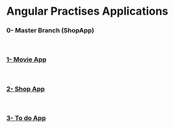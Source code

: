 # Angular Practises Applications

<h3>0- Master Branch (ShopApp)</h3>
<br>
<h3><a href="https://github.com/HyopeR/Angular-Practises/tree/MovieApp/MovieApp">1- Movie App</a></h3>
<br>
<h3><a href="https://github.com/HyopeR/Angular-Practises/tree/ShopApp">2- Shop App</a></h3>
<br>
<h3><a href="https://github.com/HyopeR/Angular-Practises/tree/TodoApp/TodoApp">3- To do App</a></h3>
